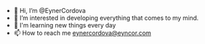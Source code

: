 - 👋 Hi, I’m @EynerCordova
- 👀 I’m interested in developing everything that comes to my mind.
- 🌱 I'm learning new things every day
- 📫 How to reach me eynercordova@eyncor.com

<!---
EynerCordova/EynerCordova is a ✨ special ✨ repository because its `README.md` (this file) appears on your GitHub profile.
You can click the Preview link to take a look at your changes.
--->
